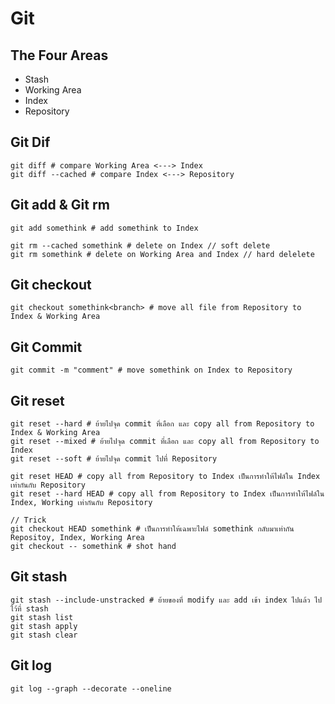# Git

## The Four Areas

- Stash
- Working Area
- Index
- Repository

## Git Dif

```
git diff # compare Working Area <---> Index
git diff --cached # compare Index <---> Repository
```

## Git add & Git rm

```
git add somethink # add somethink to Index

git rm --cached somethink # delete on Index // soft delete
git rm somethink # delete on Working Area and Index // hard delelete
```

## Git checkout

```
git checkout somethink<branch> # move all file from Repository to Index & Working Area
```

## Git Commit

```
git commit -m "comment" # move somethink on Index to Repository
```

## Git reset

```
git reset --hard # ย้ายไปจุด commit ที่เลือก และ copy all from Repository to Index & Working Area
git reset --mixed # ย้ายไปจุด commit ที่เลือก และ copy all from Repository to Index
git reset --soft # ย้ายไปจุด commit ไปที่ Repository

git reset HEAD # copy all from Repository to Index เป็นการทำให้ไฟล์ใน Index เท่ากันกับ Repository
git reset --hard HEAD # copy all from Repository to Index เป็นการทำให้ไฟล์ใน Index, Working เท่ากันกับ Repository

// Trick
git checkout HEAD somethink # เป็นการทำให้เฉพาะไฟล์ somethink กลับมาเท่ากัน Repositoy, Index, Working Area
git checkout -- somethink # shot hand
```

## Git stash

```
git stash --include-unstracked # ย้ายของที่ modify และ add เข้า index ไปแล้ว ไปไว้ที่ stash
git stash list
git stash apply
git stash clear
```

## Git log

```
git log --graph --decorate --oneline
```
